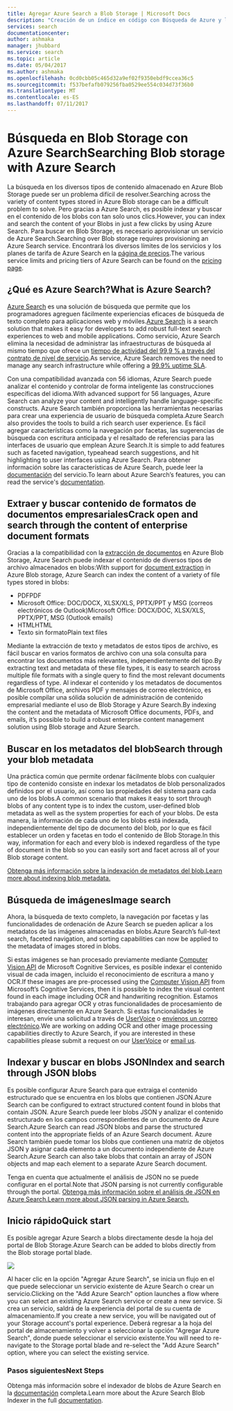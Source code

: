```yaml
---
title: Agregar Azure Search a Blob Storage | Microsoft Docs
description: "Creación de un índice en código con Búsqueda de Azure y la API de REST de HTTP."
services: search
documentationcenter: 
author: ashmaka
manager: jhubbard
ms.service: search
ms.topic: article
ms.date: 05/04/2017
ms.author: ashmaka
ms.openlocfilehash: 0cd0cbb05c465d32a9ef02f9350ebdf9ccea36c5
ms.sourcegitcommit: f537befafb079256fba0529ee554c034d73f36b0
ms.translationtype: MT
ms.contentlocale: es-ES
ms.lasthandoff: 07/11/2017
---
```

# <a name="searching-blob-storage-with-azure-search"></a><span data-ttu-id="6da95-103">Búsqueda en Blob Storage con Azure Search</span><span class="sxs-lookup"><span data-stu-id="6da95-103">Searching Blob storage with Azure Search</span></span>

<span data-ttu-id="6da95-104">La búsqueda en los diversos tipos de contenido almacenado en Azure Blob Storage puede ser un problema difícil de resolver.</span><span class="sxs-lookup"><span data-stu-id="6da95-104">Searching across the variety of content types stored in Azure Blob storage can be a difficult problem to solve.</span></span> <span data-ttu-id="6da95-105">Pero gracias a Azure Search, es posible indexar y buscar en el contenido de los blobs con tan solo unos clics.</span><span class="sxs-lookup"><span data-stu-id="6da95-105">However, you can index and search the content of your Blobs in just a few clicks by using Azure Search.</span></span> <span data-ttu-id="6da95-106">Para buscar en Blob Storage, es necesario aprovisionar un servicio de Azure Search.</span><span class="sxs-lookup"><span data-stu-id="6da95-106">Searching over Blob storage requires provisioning an Azure Search service.</span></span> <span data-ttu-id="6da95-107">Encontrará los diversos límites de los servicios y los planes de tarifa de Azure Search en la [página de precios](https://aka.ms/azspricing).</span><span class="sxs-lookup"><span data-stu-id="6da95-107">The various service limits and pricing tiers of Azure Search can be found on the [pricing page](https://aka.ms/azspricing).</span></span>

## <a name="what-is-azure-search"></a><span data-ttu-id="6da95-108">¿Qué es Azure Search?</span><span class="sxs-lookup"><span data-stu-id="6da95-108">What is Azure Search?</span></span>
<span data-ttu-id="6da95-109">[Azure Search](https://aka.ms/whatisazsearch) es una solución de búsqueda que permite que los programadores agreguen fácilmente experiencias eficaces de búsqueda de texto completo para aplicaciones web y móviles.</span><span class="sxs-lookup"><span data-stu-id="6da95-109">[Azure Search](https://aka.ms/whatisazsearch) is a search solution that makes it easy for developers to add robust full-text search  experiences to web and mobile applications.</span></span> <span data-ttu-id="6da95-110">Como servicio, Azure Search elimina la necesidad de administrar las infraestructuras de búsqueda al mismo tiempo que ofrece un [tiempo de actividad del 99,9 % a través del contrato de nivel de servicio](https://aka.ms/azuresearchsla).</span><span class="sxs-lookup"><span data-stu-id="6da95-110">As service, Azure Search removes the need to manage any search infrastructure while offering a [99.9% uptime SLA](https://aka.ms/azuresearchsla).</span></span>

<span data-ttu-id="6da95-111">Con una compatibilidad avanzada con 56 idiomas, Azure Search puede analizar el contenido y controlar de forma inteligente las construcciones específicas del idioma.</span><span class="sxs-lookup"><span data-stu-id="6da95-111">With advanced support for 56 languages, Azure Search can analyze your content and intelligently handle language-specific constructs.</span></span> <span data-ttu-id="6da95-112">Azure Search también proporciona las herramientas necesarias para crear una experiencia de usuario de búsqueda completa.</span><span class="sxs-lookup"><span data-stu-id="6da95-112">Azure Search also provides the tools to build a rich search user experience.</span></span> <span data-ttu-id="6da95-113">Es fácil agregar características como la navegación por facetas, las sugerencias de búsqueda con escritura anticipada y el resaltado de referencias para las interfaces de usuario que emplean Azure Search.</span><span class="sxs-lookup"><span data-stu-id="6da95-113">It is simple to add features such as faceted navigation, typeahead search suggestions, and hit highlighting to user interfaces using Azure Search.</span></span> <span data-ttu-id="6da95-114">Para obtener información sobre las características de Azure Search, puede leer la [documentación](https://aka.ms/azsearchdocs) del servicio.</span><span class="sxs-lookup"><span data-stu-id="6da95-114">To learn about Azure Search’s features, you can read the service's [documentation](https://aka.ms/azsearchdocs).</span></span>

## <a name="crack-open-and-search-through-the-content-of-enterprise-document-formats"></a><span data-ttu-id="6da95-115">Extraer y buscar contenido de formatos de documentos empresariales</span><span class="sxs-lookup"><span data-stu-id="6da95-115">Crack open and search through the content of enterprise document formats</span></span>
<span data-ttu-id="6da95-116">Gracias a la compatibilidad con la [extracción de documentos](https://aka.ms/azsblobindexer) en Azure Blob Storage, Azure Search puede indexar el contenido de diversos tipos de archivo almacenados en blobs:</span><span class="sxs-lookup"><span data-stu-id="6da95-116">With support for [document extraction](https://aka.ms/azsblobindexer) in Azure Blob storage, Azure Search can index the content of a variety of file types stored in blobs:</span></span>
- <span data-ttu-id="6da95-117">PDF</span><span class="sxs-lookup"><span data-stu-id="6da95-117">PDF</span></span>
- <span data-ttu-id="6da95-118">Microsoft Office: DOC/DOCX, XLSX/XLS, PPTX/PPT y MSG (correos electrónicos de Outlook)</span><span class="sxs-lookup"><span data-stu-id="6da95-118">Microsoft Office: DOCX/DOC, XLSX/XLS, PPTX/PPT, MSG (Outlook emails)</span></span>
- <span data-ttu-id="6da95-119">HTML</span><span class="sxs-lookup"><span data-stu-id="6da95-119">HTML</span></span>
- <span data-ttu-id="6da95-120">Texto sin formato</span><span class="sxs-lookup"><span data-stu-id="6da95-120">Plain text files</span></span>

<span data-ttu-id="6da95-121">Mediante la extracción de texto y metadatos de estos tipos de archivo, es fácil buscar en varios formatos de archivo con una sola consulta para encontrar los documentos más relevantes, independientemente del tipo.</span><span class="sxs-lookup"><span data-stu-id="6da95-121">By extracting text and metadata of these file types, it is easy to search across multiple file formats with a single query to find the most relevant documents regardless of type.</span></span> <span data-ttu-id="6da95-122">Al indexar el contenido y los metadatos de documentos de Microsoft Office, archivos PDF y mensajes de correo electrónico, es posible compilar una sólida solución de administración de contenido empresarial mediante el uso de Blob Storage y Azure Search.</span><span class="sxs-lookup"><span data-stu-id="6da95-122">By indexing the content and the metadata of Microsoft Office documents, PDFs, and emails, it’s possible to build a robust enterprise content management solution using Blob storage and Azure Search.</span></span>

## <a name="search-through-your-blob-metadata"></a><span data-ttu-id="6da95-123">Buscar en los metadatos del blob</span><span class="sxs-lookup"><span data-stu-id="6da95-123">Search through your blob metadata</span></span>
<span data-ttu-id="6da95-124">Una práctica común que permite ordenar fácilmente blobs con cualquier tipo de contenido consiste en indexar los metadatos de blob personalizados definidos por el usuario, así como las propiedades del sistema para cada uno de los blobs.</span><span class="sxs-lookup"><span data-stu-id="6da95-124">A common scenario that makes it easy to sort through blobs of any content type is to index the custom, user-defined blob metadata as well as the system properties for each of your blobs.</span></span> <span data-ttu-id="6da95-125">De esta manera, la información de cada uno de los blobs está indexada, independientemente del tipo de documento del blob, por lo que es fácil establecer un orden y facetas en todo el contenido de Blob Storage.</span><span class="sxs-lookup"><span data-stu-id="6da95-125">In this way, information for each and every  blob is indexed regardless of the type of document in the blob so you can easily sort and facet across all of your Blob storage content.</span></span>

[<span data-ttu-id="6da95-126">Obtenga más información sobre la indexación de metadatos del blob.</span><span class="sxs-lookup"><span data-stu-id="6da95-126">Learn more about indexing blob metadata.</span></span>](https://aka.ms/azsblobmetadataindexing)

## <a name="image-search"></a><span data-ttu-id="6da95-127">Búsqueda de imágenes</span><span class="sxs-lookup"><span data-stu-id="6da95-127">Image search</span></span>
<span data-ttu-id="6da95-128">Ahora, la búsqueda de texto completo, la navegación por facetas y las funcionalidades de ordenación de Azure Search se pueden aplicar a los metadatos de las imágenes almacenadas en blobs.</span><span class="sxs-lookup"><span data-stu-id="6da95-128">Azure Search’s full-text search, faceted navigation, and sorting capabilities can now be applied to the metadata of images stored in blobs.</span></span>

<span data-ttu-id="6da95-129">Si estas imágenes se han procesado previamente mediante [Computer Vision API](https://www.microsoft.com/cognitive-services/computer-vision-api) de Microsoft Cognitive Services, es posible indexar el contenido visual de cada imagen, incluido el reconocimiento de escritura a mano y OCR.</span><span class="sxs-lookup"><span data-stu-id="6da95-129">If these images are pre-processed using the [Computer Vision API](https://www.microsoft.com/cognitive-services/computer-vision-api) from Microsoft’s Cognitive Services, then it is possible to index the visual content found in each image including OCR and handwriting recognition.</span></span> <span data-ttu-id="6da95-130">Estamos trabajando para agregar OCR y otras funcionalidades de procesamiento de imágenes directamente en Azure Search. Si estas funcionalidades le interesan, envíe una solicitud a través de [UserVoice](https://aka.ms/azsuv) o [envíenos un correo electrónico](mailto:azscustquestions@microsoft.com).</span><span class="sxs-lookup"><span data-stu-id="6da95-130">We are working on adding OCR and other image processing capabilities directly to Azure Search, if you are interested in these capabilities please submit a request on our [UserVoice](https://aka.ms/azsuv) or [email us](mailto:azscustquestions@microsoft.com).</span></span>

## <a name="index-and-search-through-json-blobs"></a><span data-ttu-id="6da95-131">Indexar y buscar en blobs JSON</span><span class="sxs-lookup"><span data-stu-id="6da95-131">Index and search through JSON blobs</span></span>
<span data-ttu-id="6da95-132">Es posible configurar Azure Search para que extraiga el contenido estructurado que se encuentra en los blobs que contienen JSON.</span><span class="sxs-lookup"><span data-stu-id="6da95-132">Azure Search can be configured to extract structured content found in blobs that contain JSON.</span></span> <span data-ttu-id="6da95-133">Azure Search puede leer blobs JSON y analizar el contenido estructurado en los campos correspondientes de un documento de Azure Search.</span><span class="sxs-lookup"><span data-stu-id="6da95-133">Azure Search can read JSON blobs and parse the structured content into the appropriate fields of an Azure Search document.</span></span> <span data-ttu-id="6da95-134">Azure Search también puede tomar los blobs que contienen una matriz de objetos JSON y asignar cada elemento a un documento independiente de Azure Search.</span><span class="sxs-lookup"><span data-stu-id="6da95-134">Azure Search can also take blobs that contain an array of JSON objects and map each element to a separate Azure Search document.</span></span>

<span data-ttu-id="6da95-135">Tenga en cuenta que actualmente el análisis de JSON no se puede configurar en el portal.</span><span class="sxs-lookup"><span data-stu-id="6da95-135">Note that JSON parsing is not currently configurable through the portal.</span></span> [<span data-ttu-id="6da95-136">Obtenga más información sobre el análisis de JSON en Azure Search.</span><span class="sxs-lookup"><span data-stu-id="6da95-136">Learn more about JSON parsing in Azure Search.</span></span>](https://aka.ms/azsjsonblobindexing)

## <a name="quick-start"></a><span data-ttu-id="6da95-137">Inicio rápido</span><span class="sxs-lookup"><span data-stu-id="6da95-137">Quick start</span></span>
<span data-ttu-id="6da95-138">Es posible agregar Azure Search a blobs directamente desde la hoja del portal de Blob Storage.</span><span class="sxs-lookup"><span data-stu-id="6da95-138">Azure Search can be added to blobs directly from the Blob storage portal blade.</span></span>

![](./media/search-blob-storage-integration/blob-blade.png)

<span data-ttu-id="6da95-139">Al hacer clic en la opción "Agregar Azure Search", se inicia un flujo en el que puede seleccionar un servicio existente de Azure Search o crear un servicio.</span><span class="sxs-lookup"><span data-stu-id="6da95-139">Clicking on the "Add Azure Search" option launches a flow where you can select an existing Azure Search service or create a new service.</span></span> <span data-ttu-id="6da95-140">Si crea un servicio, saldrá de la experiencia del portal de su cuenta de almacenamiento.</span><span class="sxs-lookup"><span data-stu-id="6da95-140">If you create a new service, you will be navigated out of your Storage account's portal experience.</span></span> <span data-ttu-id="6da95-141">Deberá regresar a la hoja del portal de almacenamiento y volver a seleccionar la opción "Agregar Azure Search", donde puede seleccionar el servicio existente.</span><span class="sxs-lookup"><span data-stu-id="6da95-141">You will need to re-navigate to the Storage portal blade and re-select the "Add Azure Search" option, where you can select the existing service.</span></span>

### <a name="next-steps"></a><span data-ttu-id="6da95-142">Pasos siguientes</span><span class="sxs-lookup"><span data-stu-id="6da95-142">Next Steps</span></span>
<span data-ttu-id="6da95-143">Obtenga más información sobre el indexador de blobs de Azure Search en la [documentación](https://aka.ms/azsblobindexer) completa.</span><span class="sxs-lookup"><span data-stu-id="6da95-143">Learn more about the Azure Search Blob Indexer in the full [documentation](https://aka.ms/azsblobindexer).</span></span>
